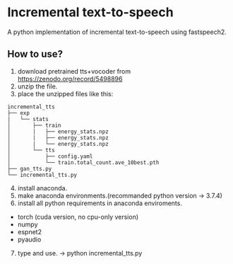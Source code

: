 Incremental text-to-speech
=============
A python implementation of incremental text-to-speech using fastspeech2.

How to use?
-------------
1. download pretrained tts+vocoder from https://zenodo.org/record/5498896
2. unzip the file.
3. place the unzipped files like this:
```
incremental_tts
├── exp 
|   └── stats
│	    ├── train
│	    |   ├── energy_stats.npz
│	    |   ├── energy_stats.npz
│	    |   └── energy_stats.npz
│	    └── tts
│	        ├── config.yaml
│	        └── train.total_count.ave_10best.pth
├── gan_tts.py 
└── incremental_tts.py 

```
                
4. install anaconda.
5. make anaconda environments.(recommanded python version -> 3.7.4)
6. install all python requirements in anaconda enviroments.
- torch (cuda version, no cpu-only version)
- numpy
- espnet2
- pyaudio
7. type and use. -> python incremental_tts.py
